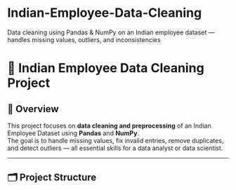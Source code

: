 # Indian-Employee-Data-Cleaning
Data cleaning using Pandas &amp; NumPy on an Indian employee dataset — handles missing values, outliers, and inconsistencies
# 🧹 Indian Employee Data Cleaning Project

## 📘 Overview
This project focuses on **data cleaning and preprocessing** of an Indian Employee Dataset using **Pandas** and **NumPy**.  
The goal is to handle missing values, fix invalid entries, remove duplicates, and detect outliers — all essential skills for a data analyst or data scientist.

---

## 🗂️ Project Structure
